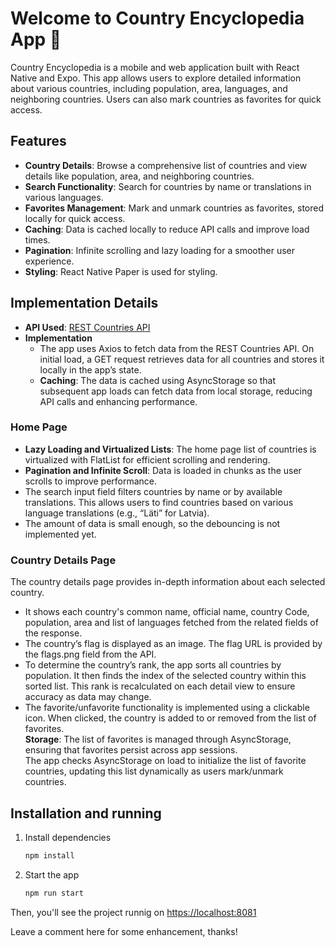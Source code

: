 # Welcome to Country Encyclopedia App 👋

Country Encyclopedia is a mobile and web application built with React Native and Expo. This app allows users to explore detailed information about various countries, including population, area, languages, and neighboring countries. Users can also mark countries as favorites for quick access.

## Features

- **Country Details**: Browse a comprehensive list of countries and view details like population, area, and neighboring countries.
- **Search Functionality**: Search for countries by name or translations in various languages.
- **Favorites Management**: Mark and unmark countries as favorites, stored locally for quick access.
- **Caching**: Data is cached locally to reduce API calls and improve load times.
- **Pagination**: Infinite scrolling and lazy loading for a smoother user experience.
- **Styling**: React Native Paper is used for styling.

## Implementation Details

- **API Used**: [REST Countries API](https://restcountries.com/v3.1/all)
- **Implementation**
   - The app uses Axios to fetch data from the REST Countries API. On initial load, a GET request retrieves data for all countries and stores it locally in the app’s state.
   - **Caching**: The data is cached using AsyncStorage so that subsequent app loads can fetch data from local storage, reducing API calls and enhancing performance.

### Home Page
- **Lazy Loading and Virtualized Lists**: The home page list of countries is virtualized with FlatList for efficient scrolling and rendering.
- **Pagination and Infinite Scroll**: Data is loaded in chunks as the user scrolls to improve performance.
- The search input field filters countries by name or by available translations. This allows users to find countries based on various language translations (e.g., “Läti” for Latvia).
- The amount of data is small enough, so the debouncing is not implemented yet. 

### Country Details Page
The country details page provides in-depth information about each selected country.
- It shows each country's common name, official name, country Code, population, area and list of languages fetched from the related fields of the response.
- The country’s flag is displayed as an image. The flag URL is provided by the flags.png field from the API.
- To determine the country’s rank, the app sorts all countries by population. It then finds the index of the selected country within this sorted list.
This rank is recalculated on each detail view to ensure accuracy as data may change.
- The favorite/unfavorite functionality is implemented using a clickable icon. When clicked, the country is added to or removed from the list of favorites.<br>**Storage**: The list of favorites is managed through AsyncStorage, ensuring that favorites persist across app sessions.<br>
The app checks AsyncStorage on load to initialize the list of favorite countries, updating this list dynamically as users mark/unmark countries.

## Installation and running

1. Install dependencies

   ```bash
   npm install
   ```

2. Start the app

   ```bash
   npm run start
   ```

Then, you'll see the project runnig on [https://localhost:8081](https://localhost:8081)

Leave a comment here for some enhancement, thanks!